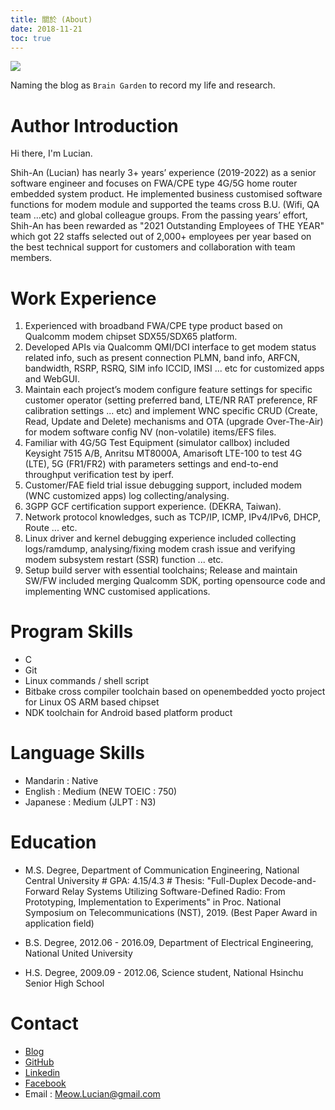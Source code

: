 ```yaml
---
title: 關於 (About)
date: 2018-11-21
toc: true
---
```


![](/img/logo.png)

Naming the blog as `Brain Garden` to record my life and research.

# Author Introduction
Hi there, I'm Lucian.

Shih-An (Lucian) has nearly 3+ years’ experience (2019-2022) as a senior software engineer and focuses on FWA/CPE type 4G/5G home router embedded system product. He implemented business customised software functions for modem module and supported the teams cross B.U. (Wifi, QA team ...etc) and global colleague groups. From the passing years’ effort, Shih-An has been rewarded as "2021 Outstanding Employees of THE YEAR" which got 22 staffs selected out of 2,000+ employees per year based on the best technical support for customers and collaboration with team members.


# Work Experience
1. Experienced with broadband FWA/CPE type product based on Qualcomm modem chipset SDX55/SDX65 platform.
2. Developed APIs via Qualcomm QMI/DCI interface to get modem status related info, such as present connection PLMN, band info, ARFCN, bandwidth, RSRP, RSRQ, SIM info ICCID, IMSI ... etc for customized apps and WebGUI.
3. Maintain each project’s modem configure feature settings for specific customer operator (setting preferred band, LTE/NR RAT preference, RF calibration settings ... etc) and implement WNC specific CRUD (Create, Read, Update and Delete) mechanisms and OTA (upgrade Over-The-Air) for modem software config NV (non-volatile) items/EFS files.
4. Familiar with 4G/5G Test Equipment (simulator callbox) included Keysight 7515 A/B, Anritsu MT8000A, Amarisoft LTE-100 to test 4G (LTE), 5G (FR1/FR2) with parameters settings and end-to-end throughput verification test by iperf.
5. Customer/FAE field trial issue debugging support, included modem (WNC customized apps) log collecting/analysing.
6. 3GPP GCF certification support experience. (DEKRA, Taiwan).
7. Network protocol knowledges, such as TCP/IP, ICMP, IPv4/IPv6, DHCP, Route ... etc.
8. Linux driver and kernel debugging experience included collecting logs/ramdump, analysing/fixing modem crash issue and verifying modem subsystem restart (SSR) function ... etc.
9. Setup build server with essential toolchains; Release and maintain SW/FW included merging Qualcomm SDK, porting opensource code and implementing WNC customised applications.


# Program Skills
* C
* Git
* Linux commands / shell script
* Bitbake cross compiler toolchain based on openembedded yocto project for Linux OS ARM based chipset
* NDK toolchain for Android based platform product


# Language Skills
* Mandarin : Native
* English : Medium (NEW TOEIC : 750)
* Japanese : Medium (JLPT : N3)


# Education
* M.S. Degree, Department of Communication Engineering, National Central University
\# GPA: 4.15/4.3
\# Thesis: "Full-Duplex Decode-and-Forward Relay Systems Utilizing Software-Defined Radio: From Prototyping, Implementation to Experiments" in Proc. National Symposium on Telecommunications (NST), 2019. (Best Paper Award in application field)

* B.S. Degree, 2012.06 - 2016.09, Department of Electrical Engineering, National United University
* H.S. Degree, 2009.09 - 2012.06, Science student, National Hsinchu Senior High School


# Contact
* [Blog](https://meowlucian.github.io/)
* [GitHub](https://github.com/MeowLucian)
* [Linkedin](https://www.linkedin.com/in/Lucian-Lo)
* [Facebook](https://facebook.com/people/羅仕安/100002550282519)
* Email : Meow.Lucian@gmail.com